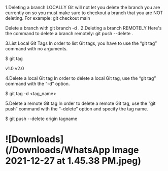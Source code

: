 1.Deleting a branch LOCALLY
Git will not let you delete the branch you are currently on so you must make sure to checkout a branch that you are NOT deleting. For example: git checkout main

Delete a branch with git branch -d <branch>.
2.Deleting a branch REMOTELY
Here's the command to delete a branch remotely: git push <remote> --delete <branch>.

3.List Local Git Tags
In order to list Git tags, you have to use the “git tag” command with no arguments.

$ git tag

v1.0
v2.0

4.Delete a local Git tag
In order to delete a local Git tag, use the “git tag” command with the “-d” option.

$ git tag -d <tag_name>

5.Delete a remote Git tag
In order to delete a remote Git tag, use the “git push” command with the “–delete” option and specify the tag name.

$ git push --delete origin tagname

# ![Downloads](/Downloads/WhatsApp Image 2021-12-27 at 1.45.38 PM.jpeg)